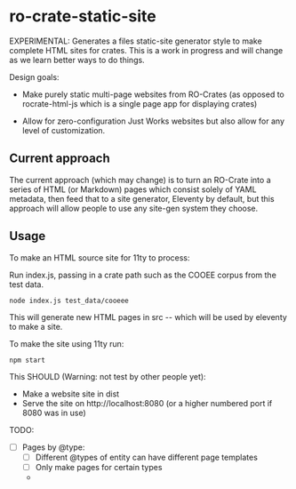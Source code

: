 # ro-crate-static-site

EXPERIMENTAL: Generates a files static-site generator style to make complete HTML sites for crates. This is a work in progress and will change as we learn better ways to do things.

Design goals:

- Make purely static multi-page websites from RO-Crates (as opposed to rocrate-html-js which is a single page app for displaying crates)

- Allow for zero-configuration Just Works websites but also allow for any level of customization.

## Current approach

The current approach (which may change) is to turn an RO-Crate into a series of HTML (or Markdown) pages which consist solely of YAML metadata, then feed that to a site generator, Eleventy by default, but this approach will allow people to use any site-gen system they choose.

## Usage 

To make an HTML source site for 11ty to process:

Run index.js, passing in a crate path such as the COOEE corpus from the test data.

```
node index.js test_data/cooeee
```

This will generate new HTML pages in src -- which will be used by eleventy to make a site.

To make the site using 11ty run:

```
npm start
```

This SHOULD (Warning: not test by other people yet):

-  Make a website site in dist
-  Serve the site on http://localhost:8080 (or a higher numbered port if 8080 was in use)

TODO: 

- [ ] Pages by @type:
    - [ ]  Different @types of entity can have different page templates
    - [ ]  Only make pages for certain types 
    - 